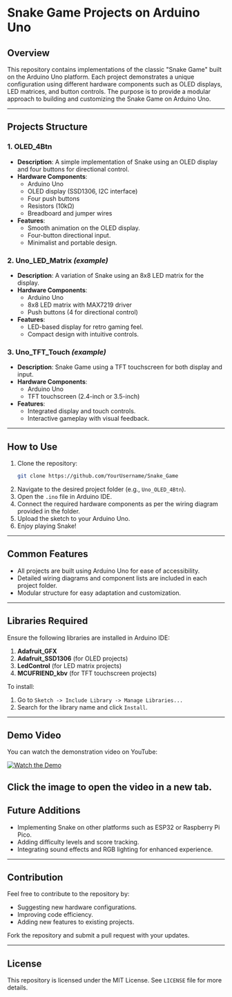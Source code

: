 # Snake Game Projects on Arduino Uno

## Overview
This repository contains implementations of the classic "Snake Game" built on the Arduino Uno platform. Each project demonstrates a unique configuration using different hardware components such as OLED displays, LED matrices, and button controls. The purpose is to provide a modular approach to building and customizing the Snake Game on Arduino Uno.

---

## Projects Structure

### **1. OLED_4Btn**
- **Description**: A simple implementation of Snake using an OLED display and four buttons for directional control.
- **Hardware Components**:
  - Arduino Uno
  - OLED display (SSD1306, I2C interface)
  - Four push buttons
  - Resistors (10kΩ)
  - Breadboard and jumper wires
- **Features**:
  - Smooth animation on the OLED display.
  - Four-button directional input.
  - Minimalist and portable design.

### **2. Uno_LED_Matrix** *(example)*
- **Description**: A variation of Snake using an 8x8 LED matrix for the display.
- **Hardware Components**:
  - Arduino Uno
  - 8x8 LED matrix with MAX7219 driver
  - Push buttons (4 for directional control)
- **Features**:
  - LED-based display for retro gaming feel.
  - Compact design with intuitive controls.

### **3. Uno_TFT_Touch** *(example)*
- **Description**: Snake Game using a TFT touchscreen for both display and input.
- **Hardware Components**:
  - Arduino Uno
  - TFT touchscreen (2.4-inch or 3.5-inch)
- **Features**:
  - Integrated display and touch controls.
  - Interactive gameplay with visual feedback.

---

## How to Use
1. Clone the repository:
   ```bash
   git clone https://github.com/YourUsername/Snake_Game
   ```
2. Navigate to the desired project folder (e.g., `Uno_OLED_4Btn`).
3. Open the `.ino` file in Arduino IDE.
4. Connect the required hardware components as per the wiring diagram provided in the folder.
5. Upload the sketch to your Arduino Uno.
6. Enjoy playing Snake!

---

## Common Features
- All projects are built using Arduino Uno for ease of accessibility.
- Detailed wiring diagrams and component lists are included in each project folder.
- Modular structure for easy adaptation and customization.

---

## Libraries Required
Ensure the following libraries are installed in Arduino IDE:
1. **Adafruit_GFX**
2. **Adafruit_SSD1306** (for OLED projects)
3. **LedControl** (for LED matrix projects)
4. **MCUFRIEND_kbv** (for TFT touchscreen projects)

To install:
1. Go to `Sketch -> Include Library -> Manage Libraries...`
2. Search for the library name and click `Install`.

---
## Demo Video

You can watch the demonstration video on YouTube:


[![Watch the Demo](https://img.youtube.com/vi/sZh_iWgLqNc/0.jpg)](https://www.youtube.com/shorts/sZh_iWgLqNc)

Click the image to open the video in a new tab.
---

## Future Additions
- Implementing Snake on other platforms such as ESP32 or Raspberry Pi Pico.
- Adding difficulty levels and score tracking.
- Integrating sound effects and RGB lighting for enhanced experience.

---

## Contribution
Feel free to contribute to the repository by:
- Suggesting new hardware configurations.
- Improving code efficiency.
- Adding new features to existing projects.

Fork the repository and submit a pull request with your updates.

---

## License
This repository is licensed under the MIT License. See `LICENSE` file for more details.

